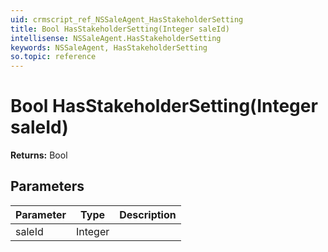 ```yaml
---
uid: crmscript_ref_NSSaleAgent_HasStakeholderSetting
title: Bool HasStakeholderSetting(Integer saleId)
intellisense: NSSaleAgent.HasStakeholderSetting
keywords: NSSaleAgent, HasStakeholderSetting
so.topic: reference
---
```


# Bool HasStakeholderSetting(Integer saleId)

**Returns:** Bool

## Parameters

| Parameter | Type | Description |
|---|---|---|
| saleId | Integer | |
